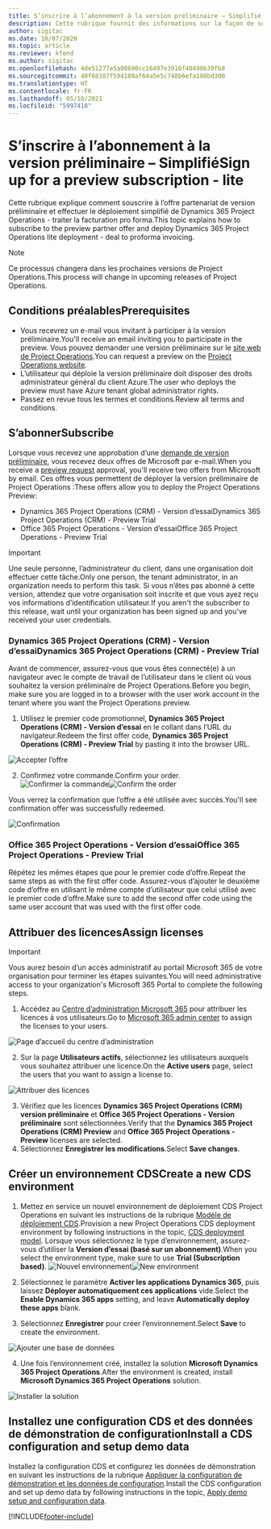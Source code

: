 ```yaml
---
title: S’inscrire à l’abonnement à la version préliminaire – Simplifié
description: Cette rubrique fournit des informations sur la façon de souscrire et de déployer le déploiement simplifié de Project Operations – Traiter la facturation pro forma.
author: sigitac
ms.date: 10/07/2020
ms.topic: article
ms.reviewer: kfend
ms.author: sigitac
ms.openlocfilehash: 4de51277e5a08690cc16497e3916f40498b39fb8
ms.sourcegitcommit: 40f68387f594180af64a5e5c748b6efa188bd300
ms.translationtype: HT
ms.contentlocale: fr-FR
ms.lasthandoff: 05/10/2021
ms.locfileid: "5997418"
---
```

# <a name="sign-up-for-a-preview-subscription---lite"></a><span data-ttu-id="f78fc-103">S’inscrire à l’abonnement à la version préliminaire – Simplifié</span><span class="sxs-lookup"><span data-stu-id="f78fc-103">Sign up for a preview subscription - lite</span></span> 

<span data-ttu-id="f78fc-104">Cette rubrique explique comment souscrire à l’offre partenariat de version préliminaire et effectuer le déploiement simplifié de Dynamics 365 Project Operations - traiter la facturation pro forma.</span><span class="sxs-lookup"><span data-stu-id="f78fc-104">This topic explains how to subscribe to the preview partner offer and deploy Dynamics 365 Project Operations lite deployment - deal to proforma invoicing.</span></span>

> [!NOTE]
> <span data-ttu-id="f78fc-105">Ce processus changera dans les prochaines versions de Project Operations.</span><span class="sxs-lookup"><span data-stu-id="f78fc-105">This process will change in upcoming releases of Project Operations.</span></span>

## <a name="prerequisites"></a><span data-ttu-id="f78fc-106">Conditions préalables</span><span class="sxs-lookup"><span data-stu-id="f78fc-106">Prerequisites</span></span>

- <span data-ttu-id="f78fc-107">Vous recevrez un e-mail vous invitant à participer à la version préliminaire.</span><span class="sxs-lookup"><span data-stu-id="f78fc-107">You'll receive an email inviting you to participate in the preview.</span></span> <span data-ttu-id="f78fc-108">Vous pouvez demander une version préliminaire sur le [site web de Project Operations](https://dynamics.microsoft.com/en-us/project-operations/overview/).</span><span class="sxs-lookup"><span data-stu-id="f78fc-108">You can request a preview on the [Project Operations website](https://dynamics.microsoft.com/en-us/project-operations/overview/).</span></span>
- <span data-ttu-id="f78fc-109">L’utilisateur qui déploie la version préliminaire doit disposer des droits administrateur général du client Azure.</span><span class="sxs-lookup"><span data-stu-id="f78fc-109">The user who deploys the preview must have Azure tenant global administrator rights.</span></span>
- <span data-ttu-id="f78fc-110">Passez en revue tous les termes et conditions.</span><span class="sxs-lookup"><span data-stu-id="f78fc-110">Review all terms and conditions.</span></span>

## <a name="subscribe"></a><span data-ttu-id="f78fc-111">S’abonner</span><span class="sxs-lookup"><span data-stu-id="f78fc-111">Subscribe</span></span>

<span data-ttu-id="f78fc-112">Lorsque vous recevez une approbation d’une [demande de version préliminaire](https://forms.office.com/FormsPro/Pages/ResponsePage.aspx?id=v4j5cvGGr0GRqy180BHbR56j8lZs0FdAvwT75_WNFyxUMkRDV1NYQU5TNjE2VjhKOVBUNVg2R0s1NC4u), vous recevez deux offres de Microsoft par e-mail.</span><span class="sxs-lookup"><span data-stu-id="f78fc-112">When you receive a [preview request](https://forms.office.com/FormsPro/Pages/ResponsePage.aspx?id=v4j5cvGGr0GRqy180BHbR56j8lZs0FdAvwT75_WNFyxUMkRDV1NYQU5TNjE2VjhKOVBUNVg2R0s1NC4u) approval, you'll receive two offers from Microsoft by email.</span></span> <span data-ttu-id="f78fc-113">Ces offres vous permettent de déployer la version préliminaire de Project Operations :</span><span class="sxs-lookup"><span data-stu-id="f78fc-113">These offers allow you to deploy the Project Operations Preview:</span></span>

- <span data-ttu-id="f78fc-114">Dynamics 365 Project Operations (CRM) - Version d’essai</span><span class="sxs-lookup"><span data-stu-id="f78fc-114">Dynamics 365 Project Operations (CRM) - Preview Trial</span></span>
- <span data-ttu-id="f78fc-115">Office 365 Project Operations - Version d’essai</span><span class="sxs-lookup"><span data-stu-id="f78fc-115">Office 365 Project Operations - Preview Trial</span></span>

> [!IMPORTANT]
> <span data-ttu-id="f78fc-116">Une seule personne, l’administrateur du client, dans une organisation doit effectuer cette tâche.</span><span class="sxs-lookup"><span data-stu-id="f78fc-116">Only one person, the tenant administrator, in an organization needs to perform this task.</span></span> <span data-ttu-id="f78fc-117">Si vous n’êtes pas abonné à cette version, attendez que votre organisation soit inscrite et que vous ayez reçu vos informations d’identification utilisateur.</span><span class="sxs-lookup"><span data-stu-id="f78fc-117">If you aren't the subscriber to this release, wait until your organization has been signed up and you've received your user credentials.</span></span>

### <a name="dynamics-365-project-operations-crm---preview-trial"></a><span data-ttu-id="f78fc-118">Dynamics 365 Project Operations (CRM) - Version d’essai</span><span class="sxs-lookup"><span data-stu-id="f78fc-118">Dynamics 365 Project Operations (CRM) - Preview Trial</span></span> 

<span data-ttu-id="f78fc-119">Avant de commencer, assurez-vous que vous êtes connecté(e) à un navigateur avec le compte de travail de l’utilisateur dans le client où vous souhaitez la version préliminaire de Project Operations.</span><span class="sxs-lookup"><span data-stu-id="f78fc-119">Before you begin, make sure you are logged in to a browser with the user work account in the tenant where you want the Project Operations preview.</span></span>

1. <span data-ttu-id="f78fc-120">Utilisez le premier code promotionnel, **Dynamics 365 Project Operations (CRM) - Version d’essai** en le collant dans l’URL du navigateur.</span><span class="sxs-lookup"><span data-stu-id="f78fc-120">Redeem the first offer code, **Dynamics 365 Project Operations (CRM) - Preview Trial** by pasting it into the browser URL.</span></span>

![Accepter l’offre](./media/16RedeemFirstOfferNew.png)

2. <span data-ttu-id="f78fc-122">Confirmez votre commande.</span><span class="sxs-lookup"><span data-stu-id="f78fc-122">Confirm your order.</span></span>
<span data-ttu-id="f78fc-123">![Confirmer la commande](./media/17ConfirmOrderNew.png)</span><span class="sxs-lookup"><span data-stu-id="f78fc-123">![Confirm the order](./media/17ConfirmOrderNew.png)</span></span>

<span data-ttu-id="f78fc-124">Vous verrez la confirmation que l’offre a été utilisée avec succès.</span><span class="sxs-lookup"><span data-stu-id="f78fc-124">You'll see confirmation offer was successfully redeemed.</span></span>

![Confirmation](./media/18OrderConfirmationNew.png)

### <a name="office-365-project-operations---preview-trial"></a><span data-ttu-id="f78fc-126">Office 365 Project Operations - Version d’essai</span><span class="sxs-lookup"><span data-stu-id="f78fc-126">Office 365 Project Operations - Preview Trial</span></span>

<span data-ttu-id="f78fc-127">Répétez les mêmes étapes que pour le premier code d’offre.</span><span class="sxs-lookup"><span data-stu-id="f78fc-127">Repeat the same steps as with the first offer code.</span></span> <span data-ttu-id="f78fc-128">Assurez-vous d’ajouter le deuxième code d’offre en utilisant le même compte d’utilisateur que celui utilisé avec le premier code d’offre.</span><span class="sxs-lookup"><span data-stu-id="f78fc-128">Make sure to add the second offer code using the same user account that was used with the first offer code.</span></span>

## <a name="assign-licenses"></a><span data-ttu-id="f78fc-129">Attribuer des licences</span><span class="sxs-lookup"><span data-stu-id="f78fc-129">Assign licenses</span></span>

> [!IMPORTANT]
> <span data-ttu-id="f78fc-130">Vous aurez besoin d’un accès administratif au portail Microsoft 365 de votre organisation pour terminer les étapes suivantes.</span><span class="sxs-lookup"><span data-stu-id="f78fc-130">You will need administrative access to your organization's Microsoft 365 Portal to complete the following steps.</span></span>


1. <span data-ttu-id="f78fc-131">Accédez au [Centre d’administration Microsoft 365](https://portal.office.com/) pour attribuer les licences à vos utilisateurs.</span><span class="sxs-lookup"><span data-stu-id="f78fc-131">Go to [Microsoft 365 admin center](https://portal.office.com/) to assign the licenses to your users.</span></span>

![Page d’accueil du centre d’administration](./media/14AdminPortal.png)

2. <span data-ttu-id="f78fc-133">Sur la page **Utilisateurs actifs**, sélectionnez les utilisateurs auxquels vous souhaitez attribuer une licence.</span><span class="sxs-lookup"><span data-stu-id="f78fc-133">On the **Active users** page, select the users that you want to assign a license to.</span></span>

![Attribuer des licences](./media/15AssignLicenses.png)

3. <span data-ttu-id="f78fc-135">Vérifiez que les licences **Dynamics 365 Project Operations (CRM) version préliminaire** et **Office 365 Project Operations - Version préliminaire** sont sélectionnées.</span><span class="sxs-lookup"><span data-stu-id="f78fc-135">Verify that the **Dynamics 365 Project Operations (CRM) Preview** and **Office 365 Project Operations - Preview** licenses are selected.</span></span> 
4. <span data-ttu-id="f78fc-136">Sélectionnez **Enregistrer les modifications**.</span><span class="sxs-lookup"><span data-stu-id="f78fc-136">Select **Save changes**.</span></span>

## <a name="create-a-new-cds-environment"></a><span data-ttu-id="f78fc-137">Créer un environnement CDS</span><span class="sxs-lookup"><span data-stu-id="f78fc-137">Create a new CDS environment</span></span>

1. <span data-ttu-id="f78fc-138">Mettez en service un nouvel environnement de déploiement CDS Project Operations en suivant les instructions de la rubrique [Modèle de déploiement CDS](lite-deployment.md).</span><span class="sxs-lookup"><span data-stu-id="f78fc-138">Provision a new Project Operations CDS deployment environment by following instructions in the topic, [CDS deployment model](lite-deployment.md).</span></span> <span data-ttu-id="f78fc-139">Lorsque vous sélectionnez le type d’environnement, assurez-vous d’utiliser la **Version d’essai (basé sur un abonnement)**.</span><span class="sxs-lookup"><span data-stu-id="f78fc-139">When you select the environment type, make sure to use **Trial (Subscription based)**.</span></span>
<span data-ttu-id="f78fc-140">![Nouvel environnement](./media/19CreateEnvironment.png)</span><span class="sxs-lookup"><span data-stu-id="f78fc-140">![New environment](./media/19CreateEnvironment.png)</span></span>

2. <span data-ttu-id="f78fc-141">Sélectionnez le paramètre **Activer les applications Dynamics 365**, puis laissez **Déployer automatiquement ces applications** vide.</span><span class="sxs-lookup"><span data-stu-id="f78fc-141">Select the **Enable Dynamics 365 apps** setting, and leave **Automatically deploy these apps** blank.</span></span>  
3. <span data-ttu-id="f78fc-142">Sélectionnez **Enregistrer** pour créer l’environnement.</span><span class="sxs-lookup"><span data-stu-id="f78fc-142">Select **Save** to create the environment.</span></span>

![Ajouter une base de données](./media/20CreateEnvironment1.png)

4. <span data-ttu-id="f78fc-144">Une fois l’environnement créé, installez la solution **Microsoft Dynamics 365 Project Operations**.</span><span class="sxs-lookup"><span data-stu-id="f78fc-144">After the environment is created, install **Microsoft Dynamics 365 Project Operations** solution.</span></span> 

![Installer la solution](./media/21InstallSolution.png)

## <a name="install-a-cds-configuration-and-setup-demo-data"></a><span data-ttu-id="f78fc-146">Installez une configuration CDS et des données de démonstration de configuration</span><span class="sxs-lookup"><span data-stu-id="f78fc-146">Install a CDS configuration and setup demo data</span></span>

<span data-ttu-id="f78fc-147">Installez la configuration CDS et configurez les données de démonstration en suivant les instructions de la rubrique [Appliquer la configuration de démonstration et les données de configuration](lite-apply-demo-setup-config-data.md).</span><span class="sxs-lookup"><span data-stu-id="f78fc-147">Install the CDS configuration and set up demo data by following instructions in the topic, [Apply demo setup and configuration data](lite-apply-demo-setup-config-data.md).</span></span>


[!INCLUDE[footer-include](../includes/footer-banner.md)]